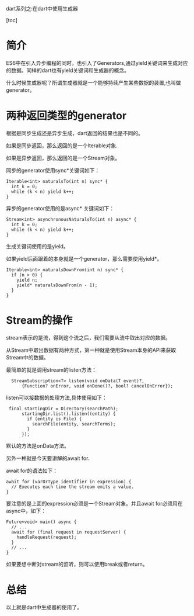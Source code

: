 dart系列之:在dart中使用生成器

[toc]

# 简介

ES6中在引入异步编程的同时，也引入了Generators,通过yield关键词来生成对应的数据。同样的dart也有yield关键词和生成器的概念。

什么时候生成器呢？所谓生成器就是一个能够持续产生某些数据的装置,也叫做generator。

# 两种返回类型的generator

根据是同步生成还是异步生成，dart返回的结果也是不同的。

如果是同步返回，那么返回的是一个Iterable对象.

如果是异步返回，那么返回的是一个Stream对象。

同步的generator使用sync*关键词如下：

```
Iterable<int> naturalsTo(int n) sync* {
  int k = 0;
  while (k < n) yield k++;
}
```

异步的generator使用的是async* 关键词如下：

```
Stream<int> asynchronousNaturalsTo(int n) async* {
  int k = 0;
  while (k < n) yield k++;
}
```

生成关键词使用的是yield。

如果yield后面跟着的本身就是一个generator，那么需要使用yield*。 

```
Iterable<int> naturalsDownFrom(int n) sync* {
  if (n > 0) {
    yield n;
    yield* naturalsDownFrom(n - 1);
  }
}
```

# Stream的操作

stream表示的是流，得到这个流之后，我们需要从流中取出对应的数据。

从Stream中取出数据有两种方式，第一种就是使用Stream本身的API来获取Stream中的数据。

最简单的就是调用stream的listen方法：

```
  StreamSubscription<T> listen(void onData(T event)?,
      {Function? onError, void onDone()?, bool? cancelOnError});
```

listen可以接数据的处理方法,具体使用如下：

```
 final startingDir = Directory(searchPath);
      startingDir.list().listen((entity) {
        if (entity is File) {
          searchFile(entity, searchTerms);
        }
      });
```

默认的方法是onData方法。

另外一种就是今天要讲解的await for.

await for的语法如下：

```
await for (varOrType identifier in expression) {
  // Executes each time the stream emits a value.
}
```
要注意的是上面的expression必须是一个Stream对象。并且await for必须用在async中，如下：

```
Future<void> main() async {
  // ...
  await for (final request in requestServer) {
    handleRequest(request);
  }
  // ...
}
```

如果要想中断对stream的监听，则可以使用break或者return。

# 总结

以上就是dart中生成器的使用了。





